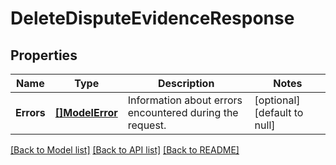 # DeleteDisputeEvidenceResponse

## Properties

 Name       | Type                         | Description                                              | Notes                        
------------|------------------------------|----------------------------------------------------------|------------------------------
 **Errors** | [**[]ModelError**](Error.md) | Information about errors encountered during the request. | [optional] [default to null] 

[[Back to Model list]](../README.md#documentation-for-models) [[Back to API list]](../README.md#documentation-for-api-endpoints) [[Back to README]](../README.md)

